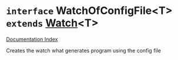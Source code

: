 # `interface` WatchOfConfigFile\<T> `extends` [Watch](../interface.Watch/README.md)\<T>

[Documentation Index](../README.md)

Creates the watch what generates program using the config file


